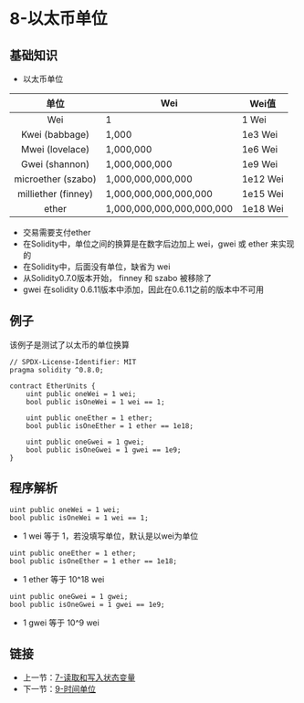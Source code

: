 # 8-以太币单位

## 基础知识

* 以太币单位

|         单位          | Wei                       | Wei值     |
|:-------------------:|---------------------------|----------|
|         Wei         | 1                         | 1 Wei    |
|   Kwei (babbage)    | 1,000                     | 1e3 Wei  |
|   Mwei (lovelace)   | 1,000,000                 | 1e6 Wei  |
|   Gwei (shannon)    | 1,000,000,000             | 1e9 Wei  |   
| microether (szabo)  | 1,000,000,000,000         | 1e12 Wei |
| milliether (finney) | 1,000,000,000,000,000     | 1e15 Wei |
|        ether        | 1,000,000,000,000,000,000 | 1e18 Wei |

* 交易需要支付ether
* 在Solidity中，单位之间的换算是在数字后边加上 wei，gwei 或 ether 来实现的
* 在Solidity中，后面没有单位，缺省为 wei
* 从Solidity0.7.0版本开始， finney 和 szabo 被移除了
* gwei 在solidity 0.6.11版本中添加，因此在0.6.11之前的版本中不可用

## 例子

该例子是测试了以太币的单位换算

```solidity
// SPDX-License-Identifier: MIT
pragma solidity ^0.8.0;

contract EtherUnits {
    uint public oneWei = 1 wei;
    bool public isOneWei = 1 wei == 1;

    uint public oneEther = 1 ether;
    bool public isOneEther = 1 ether == 1e18;

    uint public oneGwei = 1 gwei;
    bool public isOneGwei = 1 gwei == 1e9;
}

```

## 程序解析

```solidity
uint public oneWei = 1 wei;
bool public isOneWei = 1 wei == 1;
```

* 1 wei 等于 1，若没填写单位，默认是以wei为单位

```solidity
uint public oneEther = 1 ether;
bool public isOneEther = 1 ether == 1e18;
```

* 1 ether 等于 10^18 wei

```solidity
uint public oneGwei = 1 gwei;
bool public isOneGwei = 1 gwei == 1e9;
```

* 1 gwei 等于 10^9 wei

## 链接

* 上一节：[7-读取和写入状态变量](../ReadAndWriteState/ReadAndWriteState.md)
* 下一节：[9-时间单位](../Time/Time.md)
